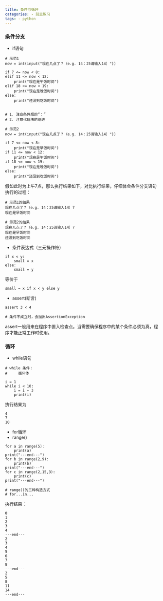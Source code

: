 ```yaml
---
title: 条件与循环
categories: - 刻意练习
tags: - python
---
```



### 条件分支
- if语句
```
# 示范1
now = int(input("现在几点了？（e.g. 14：25请输入14）"))

if 7 <= now < 8:
elif 11 <= now < 12:
    print("现在是午饭时间")
elif 18 <= now < 19:
    print("现在是晚饭时间")
else:
    print("还没到吃饭时间")


# 1. 注意条件后的“：”
# 2. 注意代码块的缩进
```

```
# 示范2
now = int(input("现在几点了？（e.g. 14：25请输入14）"))

if 7 <= now < 8:
    print("现在是早饭时间")
if 11 <= now < 12:
    print("现在是午饭时间")
if 18 <= now < 19:
    print("现在是晚饭时间")
else:
    print("还没到吃饭时间")
```
假如此时为上午7点，那么执行结果如下，对比执行结果，仔细体会条件分支语句执行的过程：
```
# 示范1的结果
现在几点了？（e.g. 14：25请输入14）7
现在是早饭时间
```
```
# 示范2的结果
现在几点了？（e.g. 14：25请输入14）7
现在是早饭时间
还没到吃饭时间
```
- 条件表达式（三元操作符）
```
if x < y:
    small = x
else:
    small = y
```
等价于
```
small = x if x < y else y
```
- assert(断言)
```
assert 3 < 4

# 条件不成立时，会抛出AssertionException
```
assert一般用来在程序中置入检查点。当需要确保程序中的某个条件必须为真，程序才能正常工作时使用。

### 循环
- while语句
```
# while 条件：
#     循环体

i = 1
while i < 10:
    i = i + 3
    print(i)
```
执行结果为
```
4
7
10
```

- for循环
- range()
```
for a in range(5):
    print(a)
print("---end---")
for b in range(2,9):
    print(b)
print("---end---")
for c in range(2,15,3):
    print(c)
print("---end---")

# range()的三种构造方式
# for...in...
```
执行结果：
```
0
1
2
3
4
---end---
2
3
4
5
6
7
8
---end---
2
5
8
11
14
---end---
```